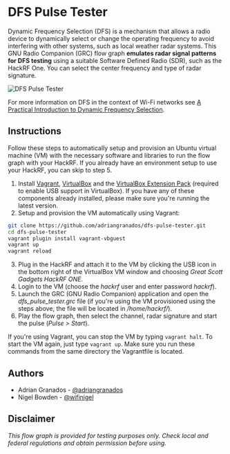 # DFS Pulse Tester

Dynamic Frequency Selection (DFS) is a mechanism that allows a radio device to dynamically select or change the operating frequency to avoid interfering with other systems, such as local weather radar systems. This GNU Radio Companion (GRC) flow graph **emulates radar signal patterns for DFS testing** using a suitable Software Defined Radio (SDR), such as the HackRF One. You can select the center frequency and type of radar signature.

![DFS Pulse Tester](../master/dfs_pulse_tester.png "DFS Pulse Tester")

For more information on DFS in the context of Wi-Fi networks see [A Practical Introduction to Dynamic Frequency Selection](https://www.intuitibits.com/2017/11/17/practical-intro-dfs).

## Instructions

Follow these steps to automatically setup and provision an Ubuntu virtual machine (VM) with the necessary software and libraries to run the flow graph with your HackRF. If you already have an environment setup to use your HackRF, you can skip to step 5.

1. Install [Vagrant](https://www.vagrantup.com/downloads.html), [VirtualBox](https://www.virtualbox.org/wiki/Downloads) and the [VirtualBox Extension Pack](https://www.virtualbox.org/wiki/Downloads) (required to enable USB support in VirtualBox). If you have any of these components already installed, please make sure you're running the latest version.
2. Setup and provision the VM automatically using Vagrant:
```bash
git clone https://github.com/adriangranados/dfs-pulse-tester.git
cd dfs-pulse-tester
vagrant plugin install vagrant-vbguest
vagrant up
vagrant reload
```
3. Plug in the HackRF and attach it to the VM by clicking the USB icon in the bottom right of the VirtualBox VM window and choosing *Great Scott Gadgets HackRF ONE*.
4. Login to the VM (choose the *hackrf* user and enter password *hackrf*).
5. Launch the GRC (GNU Radio Companion) application and open the *dfs_pulse_tester.grc* file (if you're using the VM provisioned using the steps above, the file will be located in */home/hackrf/*).
6. Play the flow graph, then select the channel, radar signature and start the pulse (*Pulse > Start*).

If you're using Vagrant, you can stop the VM by typing ```vagrant halt```. To start the VM again, just type ```vagrant up```. Make sure you run these commands from the same directory the Vagrantfile is located.

## Authors

* Adrian Granados - [@adriangranados](https://twitter.com/adriangranados)
* Nigel Bowden - [@wifinigel](https://twitter.com/wifinigel)

## Disclaimer

*This flow graph is provided for testing purposes only. Check local and federal regulations and obtain permission before using.*
